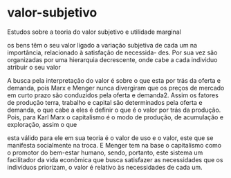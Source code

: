 # valor-subjetivo
Estudos sobre a teoria do valor subjetivo e utilidade marginal

os bens têm o seu valor
ligado a variação subjetiva de cada um na importância, relacionado à satisfação de necessida-
des. Por sua vez são organizadas por uma hierarquia decrescente, onde cabe a cada individuo
atribuir o seu valor

A busca pela interpretação do valor é sobre o que esta por trás da oferta e demanda, pois
Marx e Menger nunca divergiram que os preços de mercado em curto prazo são conduzidos
pela oferta e demanda2. Assim os fatores de produção terra, trabalho e capital são determinados
pela oferta e demanda, o que cabe a eles é definir o que é o valor por trás da produção. Pois,
para Karl Marx o capitalismo é o modo de produção, de acumulação e exploração, assim o que

esta válido para ele em sua teoria é o valor de uso e o valor, este que se manifesta socialmente
na troca. E Menger tem na base o capitalismo como o promotor do bem-estar humano, sendo,
portanto, este sistema um facilitador da vida econômica que busca satisfazer as necessidades
que os indivíduos priorizam, o valor é relativo às necessidades de cada um.
